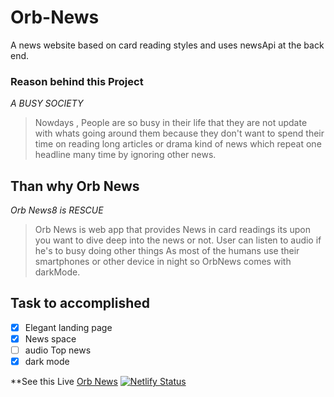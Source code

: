 # Orb-News
A news website based on card reading styles and  uses newsApi at the back end.

### Reason behind this Project
*A BUSY SOCIETY*
> Nowdays , People are so busy in their life that they are not update with whats going around them because they don't want to spend their time on reading long articles or drama kind of news which repeat one headline many time by ignoring other news.
## Than why Orb News
*Orb News8 is RESCUE*
> Orb News is web app that provides News in card readings its upon you want to dive deep into the news or not.
> User can listen to audio if he's to busy doing other things
> As most of the humans use their smartphones or other device in night so OrbNews comes with darkMode.

## Task to accomplished
- [x] Elegant landing page
- [x] News space
- [ ] audio Top news
- [x] dark mode

**See this Live
[Orb News](https://orbnews.netlify.app/)
[![Netlify Status](https://api.netlify.com/api/v1/badges/ddcc9058-fa98-4925-8fc6-4ecae92de2cd/deploy-status)](https://app.netlify.com/sites/orbnews/deploys)

